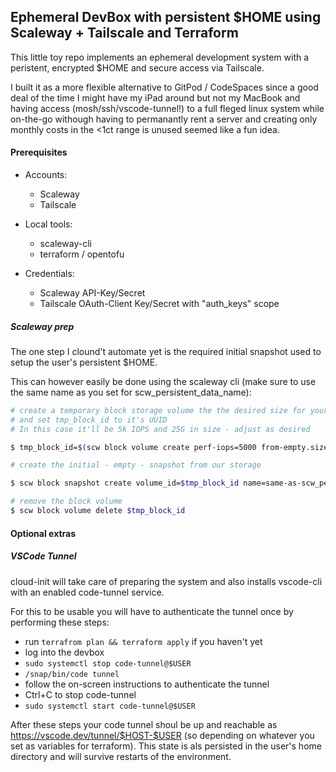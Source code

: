 ## Ephemeral DevBox with persistent $HOME using Scaleway + Tailscale and Terraform

This little toy repo implements an ephemeral development system with a peristent,
encrypted $HOME and secure access via Tailscale.

I built it as a more flexible alternative to GitPod / CodeSpaces since a good deal
of the time I might have my iPad around but not my MacBook and having access (mosh/ssh/vscode-tunnel!)
to a full fleged linux system while on-the-go withough having to permanantly rent
a server and creating only monthly costs in the <1ct range is unused seemed like a fun idea.


#### Prerequisites
- Accounts:
  - Scaleway
  - Tailscale

- Local tools:
  - scaleway-cli
  - terraform / opentofu

- Credentials:
  - Scaleway API-Key/Secret
  - Tailscale OAuth-Client Key/Secret with "auth_keys" scope


##### Scaleway prep
The one step I clound't automate yet is the required initial snapshot used to
setup the user's persistent $HOME.

This can however easily be done using the scaleway cli (make sure to use the same name as you set for scw_persistent_data_name):

```bash
# create a temporary block storage volume the the desired size for your $HOME
# and set tmp_block_id to it's UUID
# In this case it'll be 5k IOPS and 25G in size - adjust as desired

$ tmp_block_id=$(scw block volume create perf-iops=5000 from-empty.size=25G | awk '/^ID/{ print $2 }')

# create the initial - empty - snapshot from our storage

$ scw block snapshot create volume_id=$tmp_block_id name=same-as-scw_persistent_data_name

# remove the block volume
$ scw block volume delete $tmp_block_id
```

#### Optional extras

##### VSCode Tunnel
cloud-init will take care of preparing the system and also installs vscode-cli with an enabled code-tunnel service.

For this to be usable you will have to authenticate the tunnel once by performing these steps:

- run `terrafrom plan && terraform apply` if you haven't yet
- log into the devbox
- `sudo systemctl stop code-tunnel@$USER`
- `/snap/bin/code tunnel`
- follow the on-screen instructions to authenticate the tunnel
- Ctrl+C to stop code-tunnel
- `sudo systemctl start code-tunnel@$USER`


After these steps your code tunnel shoul be up and reachable as https://vscode.dev/tunnel/$HOST-$USER (so depending on whatever you set as variables for terraform).
This state is als persisted in the user's home directory and will survive restarts of the environment.

